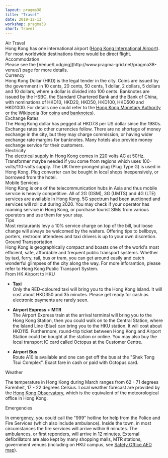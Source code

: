 ```yaml
---
layout: pragma38
title: "Travel"
date: 2019-12-13
workshop: pragma38
short: Travel
---
```


<div class="border38">Air Travel</div>
Hong Kong has one international airport (<a href="https://www.hongkongairport.com">Hong Kong International Airport</a>). For most worldwide destinations there would be direct flight.

<div class="border38">Accommodation</div>
Please see the [Venue/Lodging](http://www.pragma-grid.net/pragma38-venue/) page for more details.

<div class="border38">Currency</div>
Hong Kong Dollar (HKD) is the legal tender in the city. Coins are issued by the government in 10 cents, 20 cents, 50 cents, 1 dollar, 2 dollars, 5 dollars and 10 dollars, where a dollar is divided into 100 cents. Banknotes are issued by the HSBC, the Standard Chartered Bank and the Bank of China, with nominations of HKD10, HKD20, HKD50, HKD100, HKD500 and HKD1000. For details one could refer to the <a href="https://www.hkma.gov.hk/eng/key-functions/money/hong-kong-currency/">Hong Kong Monetary Authority</a> or the Wikipedia (for <a href="https://en.wikipedia.org/wiki/Coins_of_the_Hong_Kong_dollar">coins</a> and <a href="https://en.wikipedia.org/wiki/Banknotes_of_the_Hong_Kong_dollar">banknotes</a>).

<div class="border38">Exchange Rates</div>
The Hong Kong dollar has pegged at HKD7.8 per US dollar since the 1980s. Exchange rates to other currencies follow. There are no shortage of money exchange in the city, but they may charge commission, or having wider exchange rate margins for banknotes. Many hotels also provide money exchange service for their customers.

<div class="border38">Electricity</div>
The electrical supply in Hong Kong comes in 220 volts AC at 50Hz. Transformer maybe needed if you come from regions which uses 100-volts/110-volts supply. The UK three-pronged plug (Plug Type G) is used in Hong Kong. Plug converter can be bought in local shops inexpensively, or borrowed from the hotel.

<div class="border38">Mobile Services</div>
Hong Kong is one of the telecommunication hubs in Asia and thus mobile service is heavily competitive. All of 2G (GSM), 3G (UMTS) and 4G (LTE) services are available in Hong Kong. 5G spectrum had been auctioned and services will roll out during 2020. You may check if your operator has roaming service in Hong Kong, or purchase tourist SIMs from various operators and use them for your stay.

<div class="border38">Tips</div>
Most restaurants levy a 10% service charge on top of the bill, but loose change will always be welcomed by the waiters. Offering tips to bellboys, porters, restroom attendees and taxi drivers is up to your own discretion.

<div class="border38">Ground Transportation</div>
Hong Kong is geographically compact and boasts one of the world's most efficient, safe, affordable and frequent public transport systems. Whether by taxi, ferry, rail, bus or tram, you can get around easily and catch wonderful glimpses of the city along the way. For more inforamtion, please refer to Hong Kong Public Transport System.

<div class="subtitle">From HK Airport to HKU</div>

- **Taxi** <br>
  Only the RED-coloured taxi will bring you to the Hong Kong Island. 
  It will cost about HKD350 and 35 minutes. Please get ready for cash as electronic payments are rarely seen.
  <br>

- **Airport Express + MTR** <br>
  The Airport Express train at the arrival terminal will bring you to the Hong Kong Station,
  then you could walk on to the Central Station, where the Island Line (Blue) can bring you to the HKU station.
  It will cost about HKD115.
  Furthermore, round-trip ticket between Hong Kong and Airport Station could be bought at the station or online. You may also buy the local transport IC card called Octopus at the Customer Centre.

- **Airport Bus** <br>
  Route A10 is available and one can get off the bus at the "Shek Tong Tsui Complex". Exact fare in cash or paid with Octopus card.

<div class="border38">Weather</div>

The temperature in Hong Kong during March ranges from 62 - 71 degrees Farenheit, 17 - 22 degrees Celsius. Local weather forecast are provided by the <a href="https://www.hko.gov.hk">Hong Kong Observatory</a>, which is the equivalent of the meteorological office in Hong Kong.

<div class="border38">Emergencies</div>

In emergency, you could call the "999" hotline for help from the Police and Fire Services (which also include ambulance). Inside the town, in most circumstances the fire services will arrive within 6 minutes. The ambulances, or first reponders, will arrive in 12 minutes. External defibrillators are also kept by many shopping malls, MTR stations, government venues (including on HKU campus, see <a href="http://www.safety.hku.hk/homepage/AEDMap.html">Safety Office AED map</a>).
